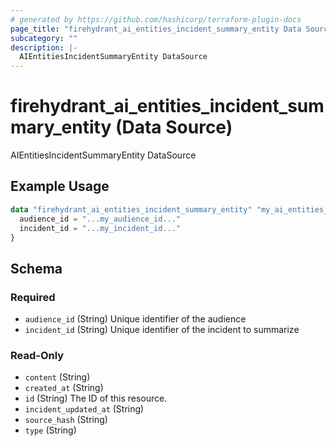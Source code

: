 ```yaml
---
# generated by https://github.com/hashicorp/terraform-plugin-docs
page_title: "firehydrant_ai_entities_incident_summary_entity Data Source - terraform-provider-firehydrant"
subcategory: ""
description: |-
  AIEntitiesIncidentSummaryEntity DataSource
---
```


# firehydrant_ai_entities_incident_summary_entity (Data Source)

AIEntitiesIncidentSummaryEntity DataSource

## Example Usage

```terraform
data "firehydrant_ai_entities_incident_summary_entity" "my_ai_entities_incidentsummaryentity" {
  audience_id = "...my_audience_id..."
  incident_id = "...my_incident_id..."
}
```

<!-- schema generated by tfplugindocs -->
## Schema

### Required

- `audience_id` (String) Unique identifier of the audience
- `incident_id` (String) Unique identifier of the incident to summarize

### Read-Only

- `content` (String)
- `created_at` (String)
- `id` (String) The ID of this resource.
- `incident_updated_at` (String)
- `source_hash` (String)
- `type` (String)
